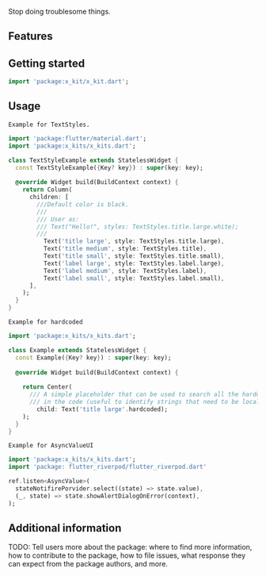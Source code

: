 <!-- 
This README describes the package. If you publish this package to pub.dev,
this README's contents appear on the landing page for your package.

For information about how to write a good package README, see the guide for
[writing package pages](https://dart.dev/guides/libraries/writing-package-pages). 

For general information about developing packages, see the Dart guide for
[creating packages](https://dart.dev/guides/libraries/create-library-packages)
and the Flutter guide for
[developing packages and plugins](https://flutter.dev/developing-packages). 
-->

Stop doing troublesome things.

## Features


## Getting started

```dart
import 'package:x_kit/x_kit.dart';
```

## Usage

[comment]: <> (TODO: Include short and useful examples for package users. Add longer examples)
[comment]: <> (to `/example` folder. )

`Example for TextStyles.`
```dart
import 'package:flutter/material.dart';
import 'package:x_kits/x_kits.dart';

class TextStyleExample extends StatelessWidget {
  const TextStyleExample({Key? key}) : super(key: key);
  
  @override Widget build(BuildContext context) {
    return Column(
      children: [
        ///Default color is black.
        ///
        /// User as:
        /// Text("Hello!", styles: TextStyles.title.large.white);
        ///
          Text('title large', style: TextStyles.title.large), 
          Text('title medium', style: TextStyles.title), 
          Text('title small', style: TextStyles.title.small), 
          Text('label large', style: TextStyles.label.large),
          Text('label medium', style: TextStyles.label), 
          Text('label small', style: TextStyles.label.small),
      ],
    );
  }
}
```

`Example for hardcoded`
```dart
import 'package:x_kits/x_kits.dart';

class Example extends StatelessWidget {
  const Example({Key? key}) : super(key: key);
  
  @override Widget build(BuildContext context) {
    
    return Center(
      /// A simple placeholder that can be used to search all the hardcoded strings
      /// in the code (useful to identify strings that need to be localized).
        child: Text('title large'.hardcoded);
    );
  }
}
```

`Example for AsyncValueUI`
```dart
import 'package:x_kits/x_kits.dart';
import 'package: flutter_riverpod/flutter_riverpod.dart'

ref.listen<AsyncValue>(
  stateNotifirePorvider.select((state) => state.value),
  (_, state) => state.showAlertDialogOnError(context),
);
```

## Additional information

TODO: Tell users more about the package: where to find more information, how to 
contribute to the package, how to file issues, what response they can expect 
from the package authors, and more.
